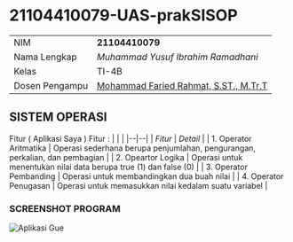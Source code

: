 # 21104410079-UAS-prakSISOP

|  |  |
|--|--|
| NIM | **21104410079** |
| Nama Lengkap | *Muhammad Yusuf Ibrahim Ramadhani* |
| Kelas | TI-4B |
| Dosen Pengampu | [Mohammad Faried Rahmat, S.ST., M.Tr.T](https://github.com/mrhmt80) |

## SISTEM OPERASI
Fitur ( Aplikasi Saya )
Fitur : 
|  |  |
|--|--|
| *Fitur* | *Detail* |
| 1. Operator Aritmatika | Operasi sederhana berupa penjumlahan, pengurangan, perkalian, dan pembagian |
| 2. Opeartor Logika | Operasi untuk menentukan nilai data berupa true (1) dan false (0) |
| 3. Operator Pembanding | Operasi untuk membandingkan dua buah nilai |
| 4. Operator Penugasan | Operasi untuk memasukkan nilai kedalam suatu variabel |

### SCREENSHOT PROGRAM
![Aplikasi Gue](https://github.com/vierynugroho/UAS-praktikum_SistemOperasi/blob/main/operator.png?raw=true)
